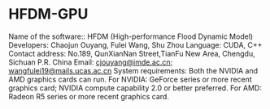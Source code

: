 # HFDM-GPU
Name of the software:: HFDM (High-performance Flood Dynamic Model)
Developers: Chaojun Ouyang, Fulei Wang, Shu Zhou
Language: CUDA, C++
Contact address: No.189, QunXianNan Street,TianFu New Area, Chengdu, Sichuan P.R. China
Email: cjouyang@imde.ac.cn; wangfulei19@mails.ucas.ac.cn
System requirements: Both the NVIDIA and AMD graphics cards can run. For NVIDIA: GeForce series or more recent graphics card; NVIDIA compute capability 2.0 or better preferred. For AMD: Radeon R5 series or more recent graphics card.
